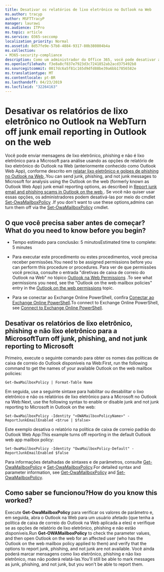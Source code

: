 ```yaml
---
title: Desativar os relatórios de lixo eletrônico no Outlook na Web
ms.author: tracyp
author: MSFTTracyP
manager: laurawi
ms.audience: ITPro
ms.topic: article
ms.service: O365-seccomp
localization_priority: Normal
ms.assetid: 8d57fe9e-57b8-4884-9317-80b380804b4a
ms.collection:
- M365-security-compliance
description: Como um administrador do Office 365, você pode desativar a capacidade de os usuários reportarem email como lixo eletrônico.
ms.openlocfilehash: f3e8a8cf837e7923d3c7241852ab2acd375492b8
ms.sourcegitcommit: 0017dc6a5f81c165d9dfd88be39a6bb17856582e
ms.translationtype: MT
ms.contentlocale: pt-BR
ms.lasthandoff: 04/23/2019
ms.locfileid: "32264163"
---
```

# <a name="turn-off-junk-email-reporting-in-outlook-on-the-web"></a><span data-ttu-id="bc0d9-103">Desativar os relatórios de lixo eletrônico no Outlook na Web</span><span class="sxs-lookup"><span data-stu-id="bc0d9-103">Turn off junk email reporting in Outlook on the web</span></span>

<span data-ttu-id="bc0d9-104">Você pode enviar mensagens de lixo eletrônico, phishing e não é lixo eletrônico para a Microsoft para análise usando as opções de relatório de lixo eletrônico do Outlook na Web (anteriormente conhecido como Outlook Web App), conforme descrito em [relatar lixo eletrônico e golpes de phishing no Outlook na Web ](report-junk-email-and-phishing-scams-in-outlook-on-the-web-eop.md).</span><span class="sxs-lookup"><span data-stu-id="bc0d9-104">You can send junk, phishing, and not junk messages to Microsoft for analysis using the Outlook on the web (formerly known as Outlook Web App) junk email reporting options, as described in [Report junk email and phishing scams in Outlook on the web ](report-junk-email-and-phishing-scams-in-outlook-on-the-web-eop.md).</span></span> <span data-ttu-id="bc0d9-105">Se você não quiser usar essas opções, os administradores podem desativá-las por meio do cmdlet [Set-OwaMailboxPolicy](http://technet.microsoft.com/library/530166f7-ab42-4609-ba73-9b5a39b567be.aspx) .</span><span class="sxs-lookup"><span data-stu-id="bc0d9-105">If you don't want to use these options,admins can turn them off via the [Set-OwaMailboxPolicy](http://technet.microsoft.com/library/530166f7-ab42-4609-ba73-9b5a39b567be.aspx) cmdlet.</span></span> 
  
## <a name="what-do-you-need-to-know-before-you-begin"></a><span data-ttu-id="bc0d9-106">O que você precisa saber antes de começar?</span><span class="sxs-lookup"><span data-stu-id="bc0d9-106">What do you need to know before you begin?</span></span>
<span data-ttu-id="bc0d9-107"><a name="sectionSection0"> </a></span><span class="sxs-lookup"><span data-stu-id="bc0d9-107"></span></span>

- <span data-ttu-id="bc0d9-108">Tempo estimado para conclusão: 5 minutos</span><span class="sxs-lookup"><span data-stu-id="bc0d9-108">Estimated time to complete: 5 minutes</span></span>
    
- <span data-ttu-id="bc0d9-109">Para executar este procedimento ou estes procedimentos, você precisa receber permissões.</span><span class="sxs-lookup"><span data-stu-id="bc0d9-109">You need to be assigned permissions before you can perform this procedure or procedures.</span></span> <span data-ttu-id="bc0d9-110">Para ver de que permissões você precisa, consulte o entrada "diretivas de caixa de correio do Outlook na Web" no tópico [Outlook na Web Permissions](http://technet.microsoft.com/library/57eca42a-5a7f-4c65-89f0-7a84f2dbea19.aspx#OutlookWebApp) .</span><span class="sxs-lookup"><span data-stu-id="bc0d9-110">To see what permissions you need, see the "Outlook on the web mailbox policies" entry in the [Outlook on the web permissions](http://technet.microsoft.com/library/57eca42a-5a7f-4c65-89f0-7a84f2dbea19.aspx#OutlookWebApp) topic.</span></span> 

- <span data-ttu-id="bc0d9-111">Para se conectar ao Exchange Online PowerShell, confira [Conectar ao Exchange Online PowerShell](https://docs.microsoft.com/powershell/exchange/exchange-online/connect-to-exchange-online-powershell/connect-to-exchange-online-powershell).</span><span class="sxs-lookup"><span data-stu-id="bc0d9-111">To connect to Exchange Online PowerShell, see [Connect to Exchange Online PowerShell](https://docs.microsoft.com/powershell/exchange/exchange-online/connect-to-exchange-online-powershell/connect-to-exchange-online-powershell).</span></span>

## <a name="turn-off-junk-phishing-and-not-junk-reporting-to-microsoft"></a><span data-ttu-id="bc0d9-112">Desativar os relatórios de lixo eletrônico, phishing e não lixo eletrônico para a Microsoft</span><span class="sxs-lookup"><span data-stu-id="bc0d9-112">Turn off junk, phishing, and not junk reporting to Microsoft</span></span>
<span data-ttu-id="bc0d9-113"><a name="sectionSection1"> </a></span><span class="sxs-lookup"><span data-stu-id="bc0d9-113"></span></span>

<span data-ttu-id="bc0d9-114">Primeiro, execute o seguinte comando para obter os nomes das políticas de caixa de correio do Outlook disponíveis na Web:</span><span class="sxs-lookup"><span data-stu-id="bc0d9-114">First, run the following command to get the names of your available Outlook on the web mailbox policies:</span></span>
  
```
Get-OwaMailboxPolicy | Format-Table Name
```

<span data-ttu-id="bc0d9-115">Em seguida, use a seguinte sintaxe para habilitar ou desabilitar o lixo eletrônico e não os relatórios de lixo eletrônico para a Microsoft no Outlook na Web:</span><span class="sxs-lookup"><span data-stu-id="bc0d9-115">Next, use the following syntax to enable or disable junk and not junk reporting to Microsoft in Outlook on the web:</span></span>
  
```
Set-OwaMailboxPolicy -Identity "<OWAMailboxPolicyName>" -ReportJunkEmailEnabled <$true | $false>
```

<span data-ttu-id="bc0d9-116">Este exemplo desativa o relatório na política de caixa de correio padrão do Outlook Web App:</span><span class="sxs-lookup"><span data-stu-id="bc0d9-116">This example turns off reporting in the default Outlook web app mailbox policy:</span></span>
  
```
Set-OwaMailboxPolicy -Identity "OwaMailboxPolicy-Default" -ReportJunkEmailEnabled $false
```

<span data-ttu-id="bc0d9-117">Para informações detalhadas de sintaxes e de parâmetros, consulte [Get-OwaMailboxPolicy](http://technet.microsoft.com/library/bdd580d3-8812-4b4a-93e8-c6401b0d2f0f.aspx) e [Set-OwaMailboxPolicy](http://technet.microsoft.com/library/530166f7-ab42-4609-ba73-9b5a39b567be.aspx).</span><span class="sxs-lookup"><span data-stu-id="bc0d9-117">For detailed syntax and parameter information, see [Get-OwaMailboxPolicy](http://technet.microsoft.com/library/bdd580d3-8812-4b4a-93e8-c6401b0d2f0f.aspx) and [Set-OwaMailboxPolicy](http://technet.microsoft.com/library/530166f7-ab42-4609-ba73-9b5a39b567be.aspx).</span></span>

## <a name="how-do-you-know-this-worked"></a><span data-ttu-id="bc0d9-118">Como saber se funcionou?</span><span class="sxs-lookup"><span data-stu-id="bc0d9-118">How do you know this worked?</span></span>
<span data-ttu-id="bc0d9-119"><a name="sectionSection2"> </a></span><span class="sxs-lookup"><span data-stu-id="bc0d9-119"></span></span>

<span data-ttu-id="bc0d9-120">Execute **Get-OwaMailboxPolicy** para verificar os valores de parâmetro e, em seguida, abra o Outlook na Web para um usuário afetado (que tenha a política de caixa de correio do Outlook na Web aplicada a eles) e verifique se as opções de relatório de lixo eletrônico, phishing e não estão disponíveis.</span><span class="sxs-lookup"><span data-stu-id="bc0d9-120">Run **Get-OWAMailboxPolicy** to check the parameter values, and then open Outlook on the web for an affected user (who has the Outlook on the web mailbox policy applied to them) and verify that the options to report junk, phishing, and not junk are not available.</span></span> <span data-ttu-id="bc0d9-121">Você ainda poderá marcar mensagens como lixo eletrônico, phishing e não lixo eletrônico, mas não poderá relatá-las.</span><span class="sxs-lookup"><span data-stu-id="bc0d9-121">You'll still be able to mark messages as junk, phishing, and not junk, but you won't be able to report them.</span></span> 
